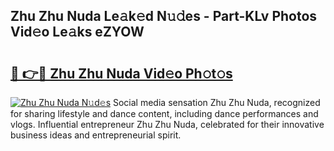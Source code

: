 ## Zhu Zhu Nuda Le𝚊k𝚎d N𝚞𝚍es - Part-KLv Photos Vid𝚎o Le𝚊ks eZYOW

# <h2><a href="http://fbf9moq.evod.top/?m=Zhu+Zhu+Nuda">🔗 👉🔴 Zhu Zhu Nuda Vid𝚎o Ph𝚘t𝚘s</a></h2>

[![Zhu Zhu Nuda N𝚞d𝚎s](https://i.imgur.com/8V9OHl7.gif)](http://fbf9moq.evod.top/?m=Zhu+Zhu+Nuda)
Social media sensation Zhu Zhu Nuda, recognized for sharing lifestyle and dance content, including dance performances and vlogs. Influential entrepreneur Zhu Zhu Nuda, celebrated for their innovative business ideas and entrepreneurial spirit. 
